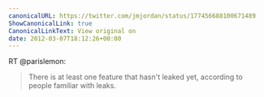 ```yaml
---
canonicalURL: https://twitter.com/jmjordan/status/177456688100671489
ShowCanonicalLink: true
CanonicalLinkText: View original on
date: 2012-03-07T18:12:26+00:00
---
```

RT @parislemon:
> There is at least one feature that hasn't leaked yet, according to people familiar with leaks.